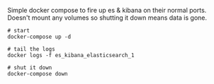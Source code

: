 Simple docker compose to fire up es & kibana on their normal ports. Doesn't mount any volumes so shutting it down means data is gone.

```
# start
docker-compose up -d

# tail the logs
docker logs -f es_kibana_elasticsearch_1

# shut it down
docker-compose down
```

